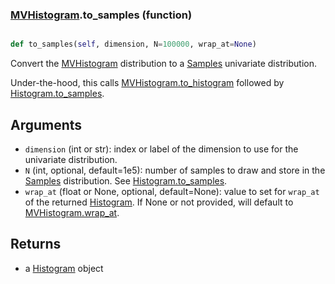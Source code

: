 ### [MVHistogram](MVHistogram.md).to_samples (function)


```py

def to_samples(self, dimension, N=100000, wrap_at=None)

```



Convert the [MVHistogram](MVHistogram.md) distribution to a [Samples](Samples.md) univariate distribution.

Under-the-hood, this calls [MVHistogram.to_histogram](MVHistogram.to_histogram.md) followed by [Histogram.to_samples](Histogram.to_samples.md).

Arguments
-----------
* `dimension` (int or str): index or label of the dimension to use for
    the univariate distribution.
* `N` (int, optional, default=1e5): number of samples to draw and store
    in the [Samples](Samples.md) distribution.  See [Histogram.to_samples](Histogram.to_samples.md).
* `wrap_at` (float or None, optional, default=None): value to set for
    `wrap_at` of the returned [Histogram](Histogram.md).  If None or not provided,
    will default to [MVHistogram.wrap_at](MVHistogram.wrap_at.md).

Returns
--------
* a [Histogram](Histogram.md) object

